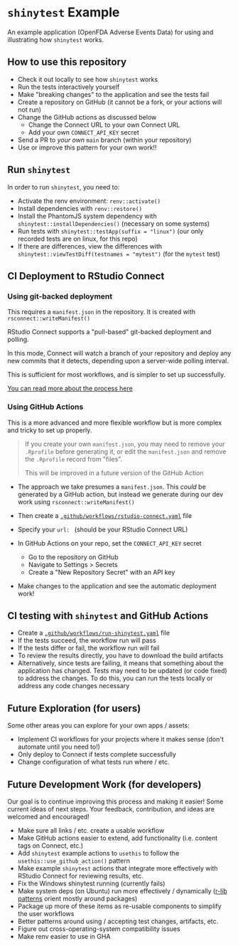 # `shinytest` Example

An example application (OpenFDA Adverse Events Data) for
using and illustrating how `shinytest` works.

## How to use this repository

- Check it out locally to see how `shinytest` works
- Run the tests interactively yourself
- Make "breaking changes" to the application and see the tests fail
- Create a repository on GitHub (it cannot be a fork, or your actions will not run)
- Change the GitHub actions as discussed below
    - Change the Connect URL to your own Connect URL
    - Add your own `CONNECT_API_KEY` secret
- Send a PR to _your own_ `main` branch (within your repository)
- Use or improve this pattern for your own work!!

## Run `shinytest`

In order to run `shinytest`, you need to:

- Activate the renv environment: `renv::activate()`
- Install dependencies with `renv::restore()`
- Install the PhantomJS system dependency with `shinytest::installDependencies()` (necessary on some systems)
- Run tests with `shinytest::testApp(suffix = "linux")` (our only recorded tests are on linux, for this repo)
- If there are differences, view the differences with
`shinytest::viewTestDiff(testnames = "mytest")` (for the `mytest` test)

## CI Deployment to RStudio Connect

### Using git-backed deployment

This requires a `manifest.json` in the repository. It is created with
`rsconnect::writeManifest()`

RStudio Connect supports a "pull-based" git-backed deployment and polling.

In this mode, Connect will watch a branch of your repository and deploy any new
commits that it detects, depending upon a server-wide polling interval.

This is sufficient for most workflows, and is simpler to set up successfully.

[You can read more about the process here](https://docs.rstudio.com/connect/user/git-backed/)


### Using GitHub Actions

This is a more advanced and more flexible workflow but is more complex and
tricky to set up properly.

> If you create your own `manifest.json`, you may need to remove your `.Rprofile`
> before generating it, or edit the `manifest.json` and remove the `.Rprofile`
> record from "files".
> 
> This will be improved in a future version of the GitHub Action

- The approach we take presumes a `manifest.json`. This _could_ be generated by
a GitHub action, but instead we generate during our dev work using
`rsconnect::writeManifest()`

- Then create a
[`.github/workflows/rstudio-connect.yaml`](./.github/workflows/rstudio-connect.yaml)
file

- Specify your `url: ` (should be your RStudio Connect URL)

- In GitHub Actions on your repo, set the `CONNECT_API_KEY` secret
   - Go to the repository on GitHub
   - Navigate to Settings > Secrets
   - Create a "New Repository Secret" with an API key

- Make changes to the application and see the automatic deployment work!

## CI testing with `shinytest` and GitHub Actions

- Create a
[`.github/workflows/run-shinytest.yaml`](./.github/workflows/run-shinytest.yaml)
file
- If the tests succeed, the workflow run will pass
- If the tests differ or fail, the workflow run will fail
- To review the results directly, you have to download the build artifacts
- Alternatively, since tests are failing, it means that something about the
application has changed. Tests may need to be updated (or code fixed) to address
the changes. To do this, you can run the tests locally or address any code
changes necessary

## Future Exploration (for users)

Some other areas you can explore for your own apps / assets:

- Implement CI workflows for your projects where it makes sense (don't automate until you need to!)
- Only deploy to Connect if tests complete successfully
- Change configuration of what tests run where / etc.

## Future Development Work (for developers)

Our goal is to continue improving this process and making it easier! Some
current ideas of next steps. Your feedback, contribution, and ideas are welcomed
and encouraged!

- Make sure all links / etc. create a usable workflow
- Make GitHub actions easier to extend, add functionality (i.e. content tags on Connect, etc.)
- Add `shinytest` example actions to `usethis` to follow the
`usethis::use_github_action()` pattern
- Make example `shinytest` actions that integrate more effectively with RStudio
Connect for reviewing results, etc.
- Fix the Windows shinytest running (currently fails)
- Make system deps (on Ubuntu) run more effectively / dynamically ([r-lib
patterns](https://github.com/r-lib/actions) orient mostly around packages)
- Package up more of these items as re-usable components to simplify the user workflows
- Better patterns around using / accepting test changes, artifacts, etc.
- Figure out cross-operating-system compatibility issues
- Make renv easier to use in GHA
